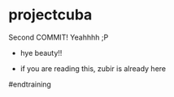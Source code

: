 # projectcuba
Second COMMIT! Yeahhhh ;P


* hye beauty!!

* if you are reading this, zubir is already here

#endtraining


